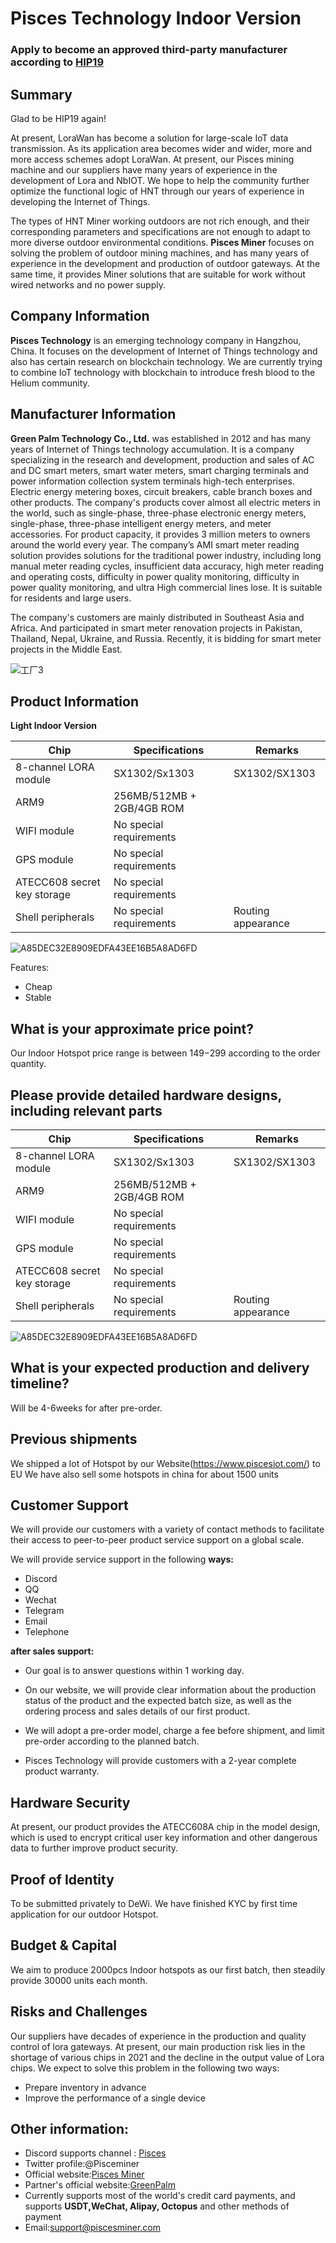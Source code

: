 # Pisces Technology Indoor Version

### Apply to become an approved third-party manufacturer according to [HIP19](https://github.com/helium/HIP/blob/master/0019-third-party-manufacturers.md)

## Summary

  Glad to be HIP19 again!
  
  At present, LoraWan has become a solution for large-scale IoT data transmission. As its application area becomes wider and wider, more and more access schemes adopt LoraWan. At present, our Pisces mining machine and our suppliers have many years of experience in the development of Lora and NbIOT. We hope to help the community further optimize the functional logic of HNT through our years of experience in developing the Internet of Things.
  
  The types of HNT Miner working outdoors are not rich enough, and their corresponding parameters and specifications are not enough to adapt to more diverse outdoor environmental conditions. **Pisces Miner** focuses on solving the problem of outdoor mining machines, and has many years of experience in the development and production of outdoor gateways. At the same time, it provides Miner solutions that are suitable for work without wired networks and no power supply.

## Company Information

  **Pisces Technology** is an emerging technology company in Hangzhou, China. It focuses on the development of Internet of Things technology and also has certain research on blockchain technology. We are currently trying to combine IoT technology with blockchain to introduce fresh blood to the Helium community.

## Manufacturer Information

   **Green Palm Technology Co., Ltd.** was established in 2012 and has many years of Internet of Things technology accumulation. It is a company specializing in the research and development, production and sales of AC and DC smart meters, smart water meters, smart charging terminals and power information collection system terminals high-tech enterprises. Electric energy metering boxes, circuit breakers, cable branch boxes and other products.
   The company's products cover almost all electric meters in the world, such as single-phase, three-phase electronic energy meters, single-phase, three-phase intelligent energy meters, and meter accessories. For product capacity, it provides 3 million meters to owners around the world every year. The company’s AMI smart meter reading solution provides solutions for the traditional power industry, including long manual meter reading cycles, insufficient data accuracy, high meter reading and operating costs, difficulty in power quality monitoring, difficulty in power quality monitoring, and ultra High commercial lines lose. It is suitable for residents and large users.

 The company's customers are mainly distributed in Southeast Asia and Africa. And participated in smart meter renovation projects in Pakistan, Thailand, Nepal, Ukraine, and Russia. Recently, it is bidding for smart meter projects in the Middle East.

![工厂3](https://user-images.githubusercontent.com/83175310/117687546-7b0f5c80-b1ea-11eb-941b-eb29dacf69e7.png)


## Product Information

**Light Indoor Version**

| Chip                        | Specifications          | Remarks            |
| --------------------------- | ----------------------- | ------------------ |
| 8-channel LORA module       | SX1302/Sx1303                  | SX1302/SX1303             |
| ARM9    | 256MB/512MB + 2GB/4GB ROM       |                    |
| WIFI module                 | No special requirements |                    |
| GPS module                  | No special requirements |                    |
| ATECC608 secret key storage | No special requirements |                    |
| Shell peripherals           | No special requirements | Routing appearance |

![A85DEC32E8909EDFA43EE16B5A8AD6FD](https://user-images.githubusercontent.com/83175310/141505459-18977c84-4b64-4a11-bb42-9ee9741dcd07.jpg)


Features:

- Cheap
- Stable

 
## What is your approximate price point? 
Our Indoor Hotspot price range is between 149$-299$ according to the order quantity.

## Please provide detailed hardware designs, including relevant parts

| Chip                        | Specifications          | Remarks            |
| --------------------------- | ----------------------- | ------------------ |
| 8-channel LORA module       | SX1302/Sx1303                  | SX1302/SX1303             |
| ARM9    | 256MB/512MB + 2GB/4GB ROM       |                    |
| WIFI module                 | No special requirements |                    |
| GPS module                  | No special requirements |                    |
| ATECC608 secret key storage | No special requirements |                    |
| Shell peripherals           | No special requirements | Routing appearance |

![A85DEC32E8909EDFA43EE16B5A8AD6FD](https://user-images.githubusercontent.com/83175310/141505459-18977c84-4b64-4a11-bb42-9ee9741dcd07.jpg)

## What is your expected production and delivery timeline?
Will be 4-6weeks for after pre-order.

## Previous shipments
We shipped a lot of Hotspot by our Website(https://www.piscesiot.com/) to EU
We have also sell some hotspots in china for about 1500 units

## Customer Support

 We will provide our customers with a variety of contact methods to facilitate their access to peer-to-peer product service support on a global scale.

We will provide service support in the following **ways:**

- Discord
- QQ
- Wechat
- Telegram
- Email
- Telephone

**after sales support:**

- Our goal is to answer questions within 1 working day.

- On our website, we will provide clear information about the production status of the product and the expected batch size, as well as the ordering process and sales details of our first product.

- We will adopt a pre-order model, charge a fee before shipment, and limit pre-order according to the planned batch.
- Pisces Technology will provide customers with a 2-year complete product warranty.

## Hardware Security

 At present, our product provides the ATECC608A chip in the model design, which is used to encrypt critical user key information and other dangerous data to further improve product security.

## Proof of Identity
To be submitted privately to DeWi. We have finished KYC by first time application for our outdoor Hotspot.

## Budget & Capital
We aim to produce 2000pcs Indoor hotspots as our first batch, then steadily provide 30000 units each month.

## Risks and Challenges

  Our suppliers have decades of experience in the production and quality control of lora gateways. At present, our main production risk lies in the shortage of various chips in 2021 and the decline in the output value of Lora chips. We expect to solve this problem in the following two ways:

- Prepare inventory in advance
- Improve the performance of a single device

## Other information:

- Discord supports channel : [Pisces](https://discord.gg/MkbVWeh9)
- Twitter profile:@Pisceminer
- Official website:[Pisces Miner](http://www.piscesminer.com/)
- Partner's official website:[GreenPalm](http://www.greenpalm.cn/)
- Currently supports most of the world's credit card payments, and supports **USDT,WeChat, Alipay, Octopus** and other methods of payment
- Email:support@piscesminer.com
